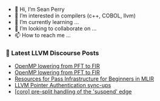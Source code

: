 - 👋 Hi, I’m Sean Perry
- 👀 I’m interested in compilers (c++, COBOL, llvm)
- 🌱 I’m currently learning ...
- 💞️ I’m looking to collaborate on ...
- 📫 How to reach me ...

<!---
s66perry/s66perry is a ✨ special ✨ repository because its `README.md` (this file) appears on your GitHub profile.
You can click the Preview link to take a look at your changes.
--->
### 📕 Latest LLVM Discourse Posts

<!-- DISCOURSE-LLVM:START -->
- [OpenMP lowering from PFT to FIR](https://discourse.llvm.org/t/openmp-lowering-from-pft-to-fir/75263#post_20)
- [OpenMP lowering from PFT to FIR](https://discourse.llvm.org/t/openmp-lowering-from-pft-to-fir/75263#post_19)
- [Resources for Pass Infrastructure for Beginners in MLIR](https://discourse.llvm.org/t/resources-for-pass-infrastructure-for-beginners-in-mlir/75215#post_5)
- [LLVM Pointer Authentication sync-ups](https://discourse.llvm.org/t/llvm-pointer-authentication-sync-ups/62661?page=2#post_28)
- [[coro] pre-split handling of the &#39;suspend&#39; edge](https://discourse.llvm.org/t/coro-pre-split-handling-of-the-suspend-edge/75043#post_14)
<!-- DISCOURSE-LLVM:END -->
